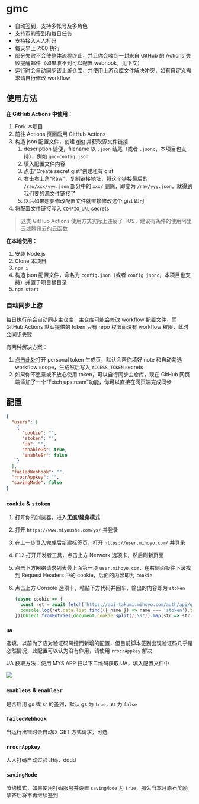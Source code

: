 # gmc

- 自动签到，支持多帐号及多角色
- 支持币的签到和每日任务
- 支持接入人人打码
- 每天早上 7:00 执行
- 部分失败不会使整体流程终止，并且你会收到一封来自 GitHub 的 Actions 失败提醒邮件（如果收不到可以配置 webhook，见下文）
- 运行时会自动同步该上游仓库，并使用上游仓库文件解决冲突，如有自定义需求请自行修改 workflow

## 使用方法

**在 GitHub Actions 中使用：**

1. Fork 本项目
2. 前往 Actions 页面启用 GitHub Actions
3. 构造 json 配置文件，创建 [gist](https://gist.github.com/) 并获取源文件链接
   1. description 随便，filename 以 `.json` 结尾（或者 `.jsonc`，本项目也支持），例如 `gmc-config.json`
   2. 填入配置文件内容
   3. 点击“Create secret gist”创建私有 gist
   4. 右击右上角“Raw”，复制链接地址，将这个链接最后的 `/raw/xxx/yyy.json` 部分中的 `xxx/` 删除，即变为 `/raw/yyy.json`，就得到我们要的源文件链接了
   5. 以后如果想要修改配置文件就直接修改这个 gist 即可
4. 将配置文件链接写入 `CONFIG_URL` secrets

> 这类 GitHub Actions 使用方式实际上违反了 TOS，建议有条件的使用阿里云或腾讯云的云函数

**在本地使用：**

1. 安装 Node.js
2. Clone 本项目
3. `npm i`
4. 构造 json 配置文件，命名为 `config.json`（或者 `config.jsonc`，本项目也支持）并置于项目根目录
5. `npm start`

### 自动同步上游

每日执行前会自动同步主仓库，主仓库可能会修改 workflow 配置文件，而 GitHub Actions 默认提供的 token 只有 repo 权限而没有 workflow 权限，此时会同步失败

有两种解决方案：

1. [点击此处](https://github.com/settings/tokens/new?description=genshin-mys-checkin&scopes=workflow)打开 personal token 生成页，默认会帮你填好 note 和自动勾选 workflow scope，生成然后写入 `ACCESS_TOKEN` secrets  
2. 如果你不愿意或不放心使用 token，可以自行同步主仓库，现在 GitHub 网页端添加了一个“Fetch upstream”功能，你可以直接在网页端完成同步

## 配置

```json
{
  "users": [
    {
      "cookie": "",
      "stoken": "",
      "ua": "",
      "enableGs": true,
      "enableSr": false
    }
  ],
  "failedWebhook": "",
  "rrocrAppkey": "",
  "savingMode": false
}
```

### `cookie` & `stoken`

1. 打开你的浏览器，进入**无痕/隐身模式**
2. 打开 `https://www.miyoushe.com/ys/` 并登录
3. 在上一步登入完成后新建标签页，打开 `https://user.mihoyo.com/` 并登录
4. <kbd>F12</kbd> 打开开发者工具，点击上方 Network 选项卡，然后刷新页面
5. 点击下方网络请求列表最上面第一项 `user.mihoyo.com`，在右侧面板往下滚找到 Request Headers 中的 cookie，后面的内容即为 `cookie`
6. 点击上方 Console 选项卡，粘贴下方代码并回车，输出的内容即为 `stoken`

   ```js
   (async cookie => {
     const ret = await fetch(`https://api-takumi.mihoyo.com/auth/api/getMultiTokenByLoginTicket?login_ticket=${cookie.login_ticket}&token_types=3&uid=${cookie.login_uid}`).then(r => r.json());
     console.log(ret.data.list.find(({ name }) => name === 'stoken').token);
   })(Object.fromEntries(document.cookie.split(/;\s*/).map(str => str.split('='))));
   ```

### `ua`

选填，以前为了应对验证码风控而新增的配置，但目前脚本签到出现验证码几乎是必然情况，此配置可以认为没有作用，请使用 `rrocrAppkey` 解决

UA 获取方法：使用 MYS APP 扫以下二维码获取 UA，填入配置文件中

[![](https://user-images.githubusercontent.com/24877906/188344519-8b969898-6071-4642-9da2-27c64149f76b.png)](https://tool.ip138.com/useragent/)

### `enableGs` & `enableSr`

是否启用 gs 或 sr 的签到，默认 gs 为 `true`，sr 为 `false`

### `failedWebhook`

当运行出错时会自动以 GET 方式请求，可选

### `rrocrAppkey`

人人打码自动过验证码，dddd

### `savingMode`

节约模式，如果使用打码服务并设置 `savingMode` 为 `true`，那么当本月原石奖励拿齐后将不再继续签到
